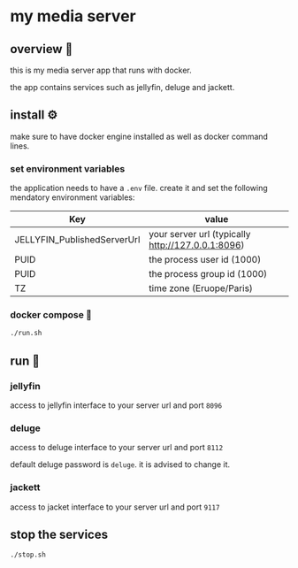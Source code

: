 # my media server

## overview 👀

this is my media server app that runs with docker.

the app contains services such as jellyfin, deluge and jackett.

## install ⚙

make sure to have docker engine installed as well as docker command lines.

### set environment variables

the application needs to have a `.env` file. create it and set the following mendatory environment variables:

| Key                         | value                                             |
| --------------------------- | ------------------------------------------------- |
| JELLYFIN_PublishedServerUrl | your server url (typically http://127.0.0.1:8096) |
| PUID                        | the process user id (1000)                        |
| PUID                        | the process group id (1000)                       |
| TZ                          | time zone (Eruope/Paris)                          |

### docker compose 🐳

```sh
./run.sh
```

## run 🚀

### jellyfin

access to jellyfin interface to your server url and port `8096`

### deluge

access to deluge interface to your server url and port `8112`

default deluge password is `deluge`. it is advised to change it.

### jackett

access to jacket interface to your server url and port `9117`

## stop the services

```sh
./stop.sh
```